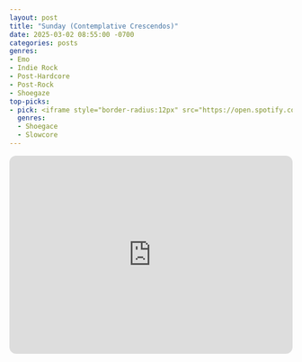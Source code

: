 ```yaml
---
layout: post
title: "Sunday (Contemplative Crescendos)"
date: 2025-03-02 08:55:00 -0700
categories: posts
genres:
- Emo
- Indie Rock
- Post-Hardcore
- Post-Rock
- Shoegaze 
top-picks:
- pick: <iframe style="border-radius:12px" src="https://open.spotify.com/embed/album/71Hy1xx5UXkMPZ6QAZ4SG8?utm_source=generator" width="100%" height="352" frameBorder="0" allowfullscreen="" allow="autoplay; clipboard-write; encrypted-media; fullscreen; picture-in-picture" loading="lazy"></iframe>
  genres:
  - Shoegace
  - Slowcore
---
```

<iframe style="border-radius:12px" src="https://open.spotify.com/embed/playlist/0vHCy0rEfoPBeekQNcY6XL?utm_source=generator" width="100%" height="352" frameBorder="0" allowfullscreen="" allow="autoplay; clipboard-write; encrypted-media; fullscreen; picture-in-picture" loading="lazy"></iframe>